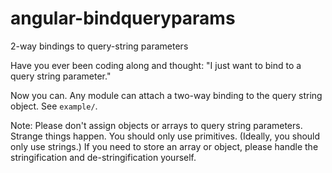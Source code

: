 angular-bindqueryparams
=======================

2-way bindings to query-string parameters

Have you ever been coding along and thought:  "I just want to bind to a query string parameter."

Now you can.  Any module can attach a two-way binding to the query string object.  See `example/`.

Note:  Please don't assign objects or arrays to query string parameters.  Strange things happen.
You should only use primitives.  (Ideally, you should only use strings.)  If you need to store an
array or object, please handle the stringification and de-stringification yourself.